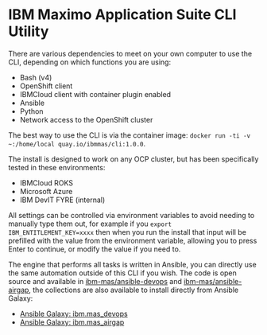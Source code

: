 # IBM Maximo Application Suite CLI Utility

There are various dependencies to meet on your own computer to use the CLI, depending on which functions you are using:

- Bash (v4)
- OpenShift client
- IBMCloud client with container plugin enabled
- Ansible
- Python
- Network access to the OpenShift cluster

The best way to use the CLI is via the container image: `docker run -ti -v ~:/home/local quay.io/ibmmas/cli:1.0.0`.

The install is designed to work on any OCP cluster, but has been specifically tested in these environments:

- IBMCloud ROKS
- Microsoft Azure
- IBM DevIT FYRE (internal)

All settings can be controlled via environment variables to avoid needing to manually type them out, for example if you `export IBM_ENTITLEMENT_KEY=xxxx` then when you run the install that input will be prefilled with the value from the environment variable, allowing you to press Enter to continue, or modify the value if you need to.

The engine that performs all tasks is written in Ansible, you can directly use the same automation outside of this CLI if you wish.  The code is open source and available in [ibm-mas/ansible-devops](https://github.com/ibm-mas/ansible-devops) and [ibm-mas/ansible-airgap](https://github.com/ibm-mas/ansible-airgap), the collections are also available to install directly from Ansible Galaxy:

- [Ansible Galaxy: ibm.mas_devops](https://galaxy.ansible.com/ibm/mas_devops)
- [Ansible Galaxy: ibm.mas_airgap](https://galaxy.ansible.com/ibm/mas_airgap)
